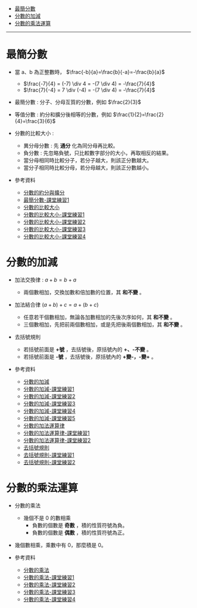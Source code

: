 * [最簡分數](#最簡分數)
* [分數的加減](#分數的加減)
* [分數的乘法運算](#分數的乘法運算)

---

# 最簡分數
- 當 a、b 為正整數時， $\frac{-b}{a}=\frac{b}{-a}=-\frac{b}{a}$
  - $\frac{-7}{4} = (-7) \div 4 = -(7 \div 4) = -\frac{7}{4}$
  - $\frac{7}{-4} = 7 \div (-4) = -(7 \div 4) = -\frac{7}{4}$

- 最簡分數 : 分子、分母互質的分數，例如 $\frac{2}{3}$

- 等值分數 : 約分和擴分後相等的分數，例如 $\frac{1}{2}=\frac{2}{4}=\frac{3}{6}$

- 分數的比較大小 :
	- 異分母分數 : 先 **通分** 化為同分母再比較。
	- 負分數 : 先忽略負號，只比較數字部分的大小，再取相反的結果。
  - 當分母相同時比較分子，若分子越大，則該正分數越大。
  - 當分子相同時比較分母，若分母越大，則該正分數越小。

- 參考資料
  - [分數的約分與擴分](https://www.youtube.com/watch?v=j6JFBhQOMEQ "分數的約分與擴分")
  - [最簡分數-課堂練習1](https://www.junyiacademy.org/article/80ecc8c9df964c2d9a2c0a9cb3d1a20e "最簡分數-課堂練習1")
  - [分數的比較大小](https://www.youtube.com/watch?v=Bqhv8kxjExQ "分數的比較大小")
  - [分數的比較大小-課堂練習1](https://www.junyiacademy.org/article/4714088dd05f476a81ad79454bae7c52 "分數的比較大小-課堂練習1")
  - [分數的比較大小-課堂練習2](https://www.junyiacademy.org/article/65307c5cb88f4e099ff56a131e8826e8 "分數的比較大小-課堂練習2")
  - [分數的比較大小-課堂練習3](https://www.junyiacademy.org/article/b1490e0be59f42e98da041edf6607b1e "分數的比較大小-課堂練習3")
  - [分數的比較大小-課堂練習4](https://www.junyiacademy.org/article/b4eb0d27115e4349bcc96dd5a11a0ddf "分數的比較大小-課堂練習4")

# 分數的加減
- 加法交換律 : $a+b=b+a$ 
	- 兩個數相加，交換加數和倍加數的位置，其 **和不變** 。

- 加法結合律 $(a+b)+c=a+(b+c)$ 
	- 任意若干個數相加，無論各加數相加的先後次序如何，其 **和不變** 。
	- 三個數相加，先把前兩個數相加，或是先把後兩個數相加，其 **和不變** 。

- 去括號規則
	- 若括號前面是 **+號** ，去括號後，原括號內的 **+、-不變** 。
	- 若括號前面是 **-號** ，去括號後，原括號內的 **+變-，-變+** 。

- 參考資料
  - [分數的加減](https://www.youtube.com/watch?v=03KfbQ6JFv4 "分數的加減")
  - [分數的加減-課堂練習1](https://www.junyiacademy.org/article/ffacce5068894eb59f59e24937abb881 "分數的加減-課堂練習1")
  - [分數的加減-課堂練習2](https://www.junyiacademy.org/article/1d09dba324304523b1fd07a69f06593f "分數的加減-課堂練習2")
  - [分數的加減-課堂練習3](https://www.junyiacademy.org/article/d6e1e74b90f4475984f8e5eb44abafbf "分數的加減-課堂練習3")
  - [分數的加減-課堂練習4](https://www.junyiacademy.org/article/7d6eb8fa51f84483b7ff9c08d0ebdc60 "分數的加減-課堂練習4")
  - [分數的加減-課堂練習5](https://www.junyiacademy.org/article/6b0534f5e76b42879650f3f9dc6297fe "分數的加減-課堂練習5")
  - [分數的加法運算律](https://www.youtube.com/watch?v=WOC44ugmWK0 "分數的加法運算律")
  - [分數的加法運算律-課堂練習1](https://www.junyiacademy.org/article/b726629abc334d5aa3fe7783d522329a "分數的加法運算律-課堂練習1")
  - [分數的加法運算律-課堂練習2](https://www.junyiacademy.org/article/340e1f09923243ad8d55b343b763cde7 "分數的加法運算律-課堂練習2")
  - [去括號規則](https://www.youtube.com/watch?v=g0tIjsTPEs8 "去括號規則")
  - [去括號規則-課堂練習1](https://www.junyiacademy.org/article/00b0918de7524475bfd1ef64fd8a3411 "去括號規則-課堂練習1")
  - [去括號規則-課堂練習2](https://www.junyiacademy.org/article/f63ab288de7848fc884bbd3411ed19f6 "去括號規則-課堂練習2")

# 分數的乘法運算
- 分數的乘法
	- 幾個不是 0 的數相乘
		- 負數的個數是 **奇數** ，積的性質符號為負。
		- 負數的個數是 **偶數** ，積的性質符號為正。
- 幾個數相乘，乘數中有 0，那麼積是 0。

- 參考資料
  - [分數的乘法](https://www.youtube.com/watch?v=-bQKnbZ60KY "分數的乘法")
  - [分數的乘法-課堂練習1](https://www.junyiacademy.org/article/cb06a6a0550145868f5191f2eb1aa247 "分數的乘法-課堂練習1")
  - [分數的乘法-課堂練習2](https://www.junyiacademy.org/article/469ca04e35e84864a3f636dcf15fb860 "分數的乘法-課堂練習2")
  - [分數的乘法-課堂練習3](https://www.junyiacademy.org/article/1cec7c516ac4474982ed973fa799d678 "分數的乘法-課堂練習3")
  - [分數的乘法-課堂練習4](https://www.junyiacademy.org/article/1f341a23bea249a394e22c2f60b78d25 "分數的乘法-課堂練習4")
